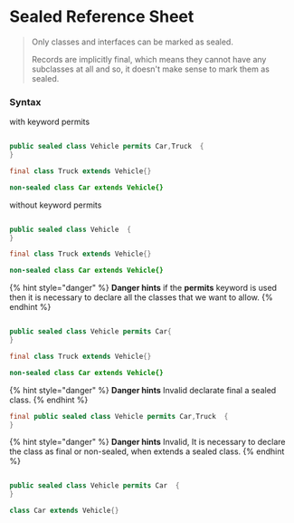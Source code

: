 # Sealed Reference Sheet

> Only classes and interfaces can be marked as sealed.
> 
> Records are implicitly final, which means they cannot have any subclasses at all and so, it doesn't make sense to mark them as sealed.


### Syntax

with keyword permits

```java

public sealed class Vehicle permits Car,Truck  {
}

final class Truck extends Vehicle{}

non-sealed class Car extends Vehicle{}

```

without keyword permits

```java

public sealed class Vehicle  {
}

final class Truck extends Vehicle{}

non-sealed class Car extends Vehicle{}

```


{% hint style="danger" %}
**Danger hints** if the **permits** keyword is used then it is necessary to declare all the classes that we want to allow.
{% endhint %}

```java

public sealed class Vehicle permits Car{
}

final class Truck extends Vehicle{}

non-sealed class Car extends Vehicle{}

```

{% hint style="danger" %}
**Danger hints** Invalid declarate final a sealed class.
{% endhint %}

```java
final public sealed class Vehicle permits Car,Truck  {
}
```

{% hint style="danger" %}
**Danger hints** Invalid, It is necessary to declare the class as final or non-sealed,
when extends a sealed class.
{% endhint %}

```java

public sealed class Vehicle permits Car  {
}

class Car extends Vehicle{}

```




